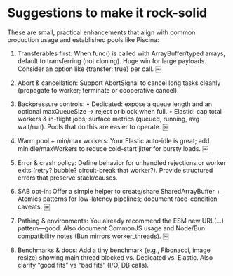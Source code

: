 # Suggestions to make it rock-solid

These are small, practical enhancements that align with common production usage and established pools like Piscina:

1. Transferables first: When func() is called with ArrayBuffer/typed arrays, default to transferring (not cloning). Huge win for large payloads. Consider an option like {transfer: true} per call. ￼

2. Abort & cancellation: Support AbortSignal to cancel long tasks cleanly (propagate to worker; terminate or cooperative cancel).

3. Backpressure controls:
   • Dedicated: expose a queue length and an optional maxQueueSize → reject or block when full.
   • Elastic: cap total workers & in-flight jobs; surface metrics (queued, running, avg wait/run). Pools that do this are easier to operate. ￼

4. Warm pool + min/max workers: Your Elastic auto-idle is great; add minIdle/maxWorkers to reduce cold-start jitter for bursty loads. ￼

5. Error & crash policy: Define behavior for unhandled rejections or worker exits (retry? bubble? circuit-break that worker?). Provide structured errors that preserve stack/causes.

6. SAB opt-in: Offer a simple helper to create/share SharedArrayBuffer + Atomics patterns for low-latency pipelines; document race-condition caveats. ￼

7. Pathing & environments: You already recommend the ESM new URL(...) pattern—good. Also document CommonJS usage and Node/Bun compatibility notes (Bun mirrors worker_threads). ￼

8. Benchmarks & docs: Add a tiny benchmark (e.g., Fibonacci, image resize) showing main thread blocked vs. Dedicated vs. Elastic. Also clarify “good fits” vs “bad fits” (I/O, DB calls).
